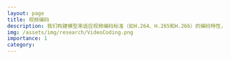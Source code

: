 ```yaml
---
layout: page
title: 视频编码
description: 我们构建模型来适应视频编码标准（如H.264、H.265和H.266）的编码特性，以改善编解码器的R-D性能并加快编码速度。此外，我们还设计了卷积神经网络来替代编码标准的模块，或添加新的模块以提高编码效率。
img: /assets/img/research/VideoCoding.png
importance: 1
category:
---
```

